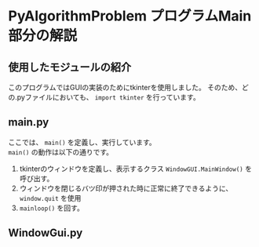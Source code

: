 # PyAlgorithmProblem プログラムMain部分の解説
## 使用したモジュールの紹介
このプログラムではGUIの実装のためにtkinterを使用しました。
そのため、どの.pyファイルにおいても、 `import tkinter` を行っています。

## main.py
ここでは、 `main()` を定義し、実行しています。  
`main()` の動作は以下の通りです。
1. tkinterのウィンドウを定義し、表示するクラス `WindowGUI.MainWindow()` を呼び出す。
2. ウィンドウを閉じるバツ印が押された時に正常に終了できるように、 `window.quit` を使用
3. `mainloop()` を回す。

## WindowGui.py


